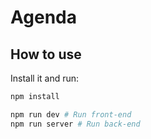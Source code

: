 # Agenda

## How to use

Install it and run:

```sh
npm install

npm run dev # Run front-end
npm run server # Run back-end
```
